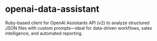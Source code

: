 # openai-data-assistant
Ruby-based client for OpenAI Assistants API (v2) to analyze structured JSON files with custom prompts—ideal for data-driven workflows, sales intelligence, and automated reporting.
